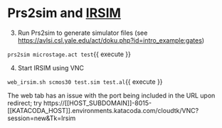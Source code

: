 # Prs2sim and [IRSIM](http://opencircuitdesign.com/irsim/index.html)

3. Run Prs2sim to generate simulator files (see https://avlsi.csl.yale.edu/act/doku.php?id=intro_example:gates)

`prs2sim microstage.act test`{{ execute }}

4. Start IRSIM using VNC

`web_irsim.sh scmos30 test.sim test.al`{{ execute }}

The web tab has an issue with the port being included in the URL upon redirect; try 
https://[[HOST_SUBDOMAIN]]-8015-[[KATACODA_HOST]].environments.katacoda.com/cloudtk/VNC?session=new&Tk=Irsim

